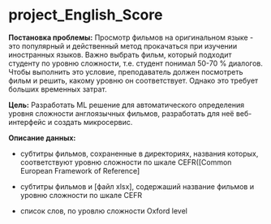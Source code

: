 # project_English_Score

__Постановка проблемы:__ Просмотр фильмов на оригинальном языке - это популярный и действенный метод прокачаться при изучении иностранных языков. Важно выбрать фильм, который подходит студенту по уровню сложности, т.е. студент понимал 50-70 % диалогов. Чтобы выполнить это условие, преподаватель должен посмотреть фильм и решить, какому уровню он соответствует. Однако это требует больших временных затрат.
    
__Цель:__ Разработать ML решение для автоматического определения уровня сложности англоязычных фильмов, разработать для неё веб-интерфейс и создать микросервис. 
    
__Описание данных:__

- субтитры фильмов, сохраненные в директориях, названия которых, соответствуют уровню сложности по шкале CEFR([Common European Framework of Reference]
    
- субтитры фильмов и [фaйл xlsx], содержаший название фильмов и уровню сложности по шкале CEFR
    
- список слов, по уровлю сложности Oxford level
